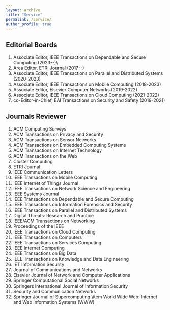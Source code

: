 ```yaml
---
layout: archive
title: "Service"
permalink: /service/
author_profile: true
---
```


Editorial Boards
---
1. Associate Editor, IEEE Transactions on Dependable and Secure Computing (2023--)\
2. Area Editor, ETRI Journal (2017--)
3. Associate Editor, IEEE Transactions on Parallel and Distributed Systems (2020-2023)
4. Associate Editor, IEEE Transactions on Mobile Computing (2018-2023)
5. Associate Editor, Elsevier Computer Networks (2019-2022)
6. Associate Editor, IEEE Transactions on Cloud Computing  (2021-2022)
7. co-Editor-in-Chief, EAI Transactions on Security and Safety (2019-2021)

Journals Reviewer
---
1. ACM Computing Surveys
2. ACM Transactions on Privacy and Security 
3. ACM Transactions on Sensor Networks 
4. ACM Transactions on Embedded Computing Systems 
5. ACM Transactions on Internet Technology 
6. ACM Transactions on the Web 
7. Cluster Computing 
8. ETRI Journal
9. IEEE Communication Letters
10. IEEE Transactions on Mobile Computing 
11. IEEE Internet of Things Journal 
12. IEEE Transactions on Network Science and Engineering 
13. IEEE Systems Journal 
14. IEEE Transactions on Dependable and Secure Computing 
15. IEEE Transactions on Information Forensics and Security 
16. IEEE Transactions on Parallel and Distributed Systems 
17. Digital Threats: Research and Practice 
18. IEEE/ACM Transactions on Networking 
19. Proceedings of the IEEE 
20. IEEE Transactions on Cloud Computing 
21. IEEE Transactions on Computers 
22. IEEE Transactions on Services Computing
23. IEEE Internet Computing 
24. IEEE Transactions on Big Data
25. IEEE Transactions on Knowledge and Data Engineering
26. IET Information Security
27. Journal of Communications and Networks
28. Elsevier Journal of Network and Computer Applications
29. Springer Computational Social Networks
30. Springers International Journal of Information Security
31. Security and Communication Networks
32. Springer Journal of Supercomputing
    \item World Wide Web: Internet and Web Information Systems (WWW)  
